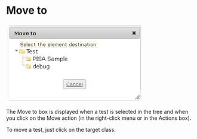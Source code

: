 <!--
parent: 'Manage Tests'
created_at: '2012-04-12 17:17:03'
updated_at: '2013-03-13 13:38:24'
authors:
    - 'Jérôme Bogaerts'
contributors:
    - 'Sophie Doublet'
tags:
    - 'Manage Tests'
-->

Move to
=======

![](../resources/tests-move.png)

The Move to box is displayed when a test is selected in the tree and when you click on the Move action (in the right-click menu or in the Actions box).

To move a test, just click on the target class.


